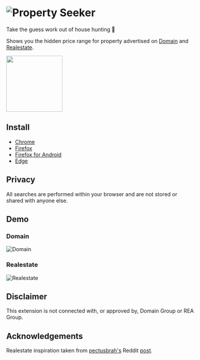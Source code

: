 # ![Property Seeker](https://github.com/user-attachments/assets/73740ed3-8d6d-4b6b-a7a4-53c889dfd2ac)

Take the guess work out of house hunting 🎉

Shows you the hidden price range for property advertised on [Domain](https://www.domain.com.au) and [Realestate](https://www.realestate.com.au).

[<img src="https://cdn.buymeacoffee.com/buttons/v2/default-orange.png" width="150" />](https://www.buymeacoffee.com/cheesestringer)

## Install

- [Chrome](https://chrome.google.com/webstore/detail/property-seeker/olfjldooogfhhgklechmbdemheblklga)
- [Firefox](https://addons.mozilla.org/en-US/firefox/addon/property-seeker)
- [Firefox for Android](https://addons.mozilla.org/en-US/firefox/addon/property-seeker)
- [Edge](https://microsoftedge.microsoft.com/addons/detail/property-seeker/fonehbkcamhecgmkmmcibkdpdjdkjmef)

## Privacy

All searches are performed within your browser and are not stored or shared with anyone else.

## Demo

### Domain

![Domain](https://github.com/user-attachments/assets/2faf65c4-9c42-472c-9e40-3359edbc773e)

### Realestate

![Realestate](https://github.com/user-attachments/assets/68791286-acd8-406b-995e-96d02e6296d5)

## Disclaimer

This extension is not connected with, or approved by, Domain Group or REA Group.

## Acknowledgements

Realestate inspiration taken from [pectusbrah's](https://www.reddit.com/user/pectusbrah) Reddit [post](https://www.reddit.com/r/AusFinance/comments/p28a7u/heres_how_to_find_the_price_range_of_any_house_on/).
